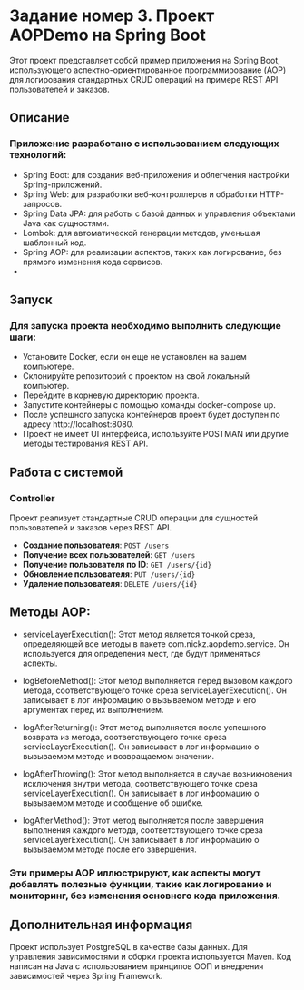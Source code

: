# Задание номер 3. Проект AOPDemo на Spring Boot
Этот проект представляет собой пример приложения на Spring Boot,
использующего аспектно-ориентированное программирование (AOP) для логирования стандартных CRUD операций на примере REST API пользователей и заказов.
## Описание
### Приложение разработано с использованием следующих технологий:

- Spring Boot: для создания веб-приложения и облегчения настройки Spring-приложений.
- Spring Web: для разработки веб-контроллеров и обработки HTTP-запросов.
- Spring Data JPA: для работы с базой данных и управления объектами Java как сущностями.
- Lombok: для автоматической генерации методов, уменьшая шаблонный код.
- Spring AOP: для реализации аспектов, таких как логирование, без прямого изменения кода сервисов.
- 
## Запуск
### Для запуска проекта необходимо выполнить следующие шаги:

- Установите Docker, если он еще не установлен на вашем компьютере.
- Склонируйте репозиторий с проектом на свой локальный компьютер.
- Перейдите в корневую директорию проекта.
- Запустите контейнеры с помощью команды docker-compose up.
- После успешного запуска контейнеров проект будет доступен по адресу http://localhost:8080.
- Проект не имеет UI интерфейса, используйте POSTMAN или другие методы тестирования REST API.

## Работа с системой
### Controller
Проект реализует стандартные CRUD операции для сущностей пользователей и заказов через REST API.

- **Создание пользователя**: `POST /users`
- **Получение всех пользователей**: `GET /users`
- **Получение пользователя по ID**: `GET /users/{id}`
- **Обновление пользователя**: `PUT /users/{id}`
- **Удаление пользователя**: `DELETE /users/{id}`


## Методы AOP:

- serviceLayerExecution(): Этот метод является точкой среза, определяющей все методы в пакете com.nickz.aopdemo.service. Он используется для определения мест, где будут применяться аспекты.

- logBeforeMethod(): Этот метод выполняется перед вызовом каждого метода, соответствующего точке среза serviceLayerExecution(). Он записывает в лог информацию о вызываемом методе и его аргументах перед их выполнением.

- logAfterReturning(): Этот метод выполняется после успешного возврата из метода, соответствующего точке среза serviceLayerExecution(). Он записывает в лог информацию о вызываемом методе и возвращаемом значении.

- logAfterThrowing(): Этот метод выполняется в случае возникновения исключения внутри метода, соответствующего точке среза serviceLayerExecution(). Он записывает в лог информацию о вызываемом методе и сообщение об ошибке.

- logAfterMethod(): Этот метод выполняется после завершения выполнения каждого метода, соответствующего точке среза serviceLayerExecution(). Он записывает в лог информацию о вызываемом методе после его завершения.

### Эти примеры AOP иллюстрируют, как аспекты могут добавлять полезные функции, такие как логирование и мониторинг, без изменения основного кода приложения.


## Дополнительная информация
Проект использует PostgreSQL в качестве базы данных. Для управления зависимостями и сборки проекта используется Maven. Код написан на Java с использованием принципов ООП и внедрения зависимостей через Spring Framework.